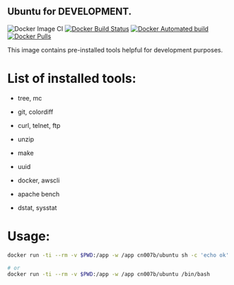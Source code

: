 ## Ubuntu for DEVELOPMENT.

![Docker Image CI](https://github.com/cn007b/docker-ubuntu/workflows/Docker%20Image%20CI/badge.svg?branch=master)
[![Docker Build Status](https://img.shields.io/docker/build/cn007b/ubuntu.svg)](https://hub.docker.com/r/cn007b/ubuntu/)
[![Docker Automated build](https://img.shields.io/docker/automated/cn007b/ubuntu.svg)](https://hub.docker.com/r/cn007b/ubuntu/)
[![Docker Pulls](https://img.shields.io/docker/pulls/cn007b/ubuntu.svg)](https://hub.docker.com/r/cn007b/ubuntu/)

This image contains pre-installed tools helpful for development purposes.

# List of installed tools:

* tree, mc
* git, colordiff
* curl, telnet, ftp
* unzip
* make
* uuid

* docker, awscli

* apache bench

* dstat, sysstat

# Usage:

````sh
docker run -ti --rm -v $PWD:/app -w /app cn007b/ubuntu sh -c 'echo ok'

# or
docker run -ti --rm -v $PWD:/app -w /app cn007b/ubuntu /bin/bash
````
